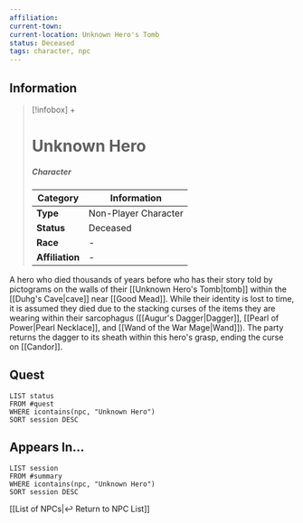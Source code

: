 ```yaml
---
affiliation:
current-town: 
current-location: Unknown Hero's Tomb
status: Deceased
tags: character, npc
---
```


## Information
> [!infobox] +
> # Unknown Hero
> ##### Character
> | Category | Information |
> | ---- | ---- |
> | **Type** | Non-Player Character |
> | **Status** | Deceased |
> | **Race** | - |
> | **Affiliation** | - |

A hero who died thousands of years before who has their story told by pictograms on the walls of their [[Unknown Hero's Tomb|tomb]] within the [[Duhg's Cave|cave]] near [[Good Mead]]. While their identity is lost to time, it is assumed they died due to the stacking curses of the items they are wearing within their sarcophagus ([[Augur's Dagger|Dagger]], [[Pearl of Power|Pearl Necklace]], and [[Wand of the War Mage|Wand]]). The party returns the dagger to its sheath within this hero's grasp, ending the curse on [[Candor]].

## Quest

```dataview
LIST status
FROM #quest 
WHERE icontains(npc, "Unknown Hero")
SORT session DESC
```

## Appears In...
```dataview
LIST session
FROM #summary
WHERE icontains(npc, "Unknown Hero")
SORT session DESC
```

[[List of NPCs|↩️ Return to NPC List]]